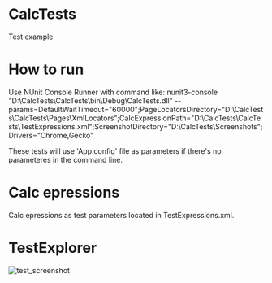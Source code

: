 # CalcTests
Test example

# How to run
Use NUnit Console Runner with command like:
nunit3-console "D:\CalcTests\CalcTests\bin\Debug\CalcTests.dll" --params=DefaultWaitTimeout="60000";PageLocatorsDirectory="D:\CalcTests\CalcTests\Pages\XmlLocators";CalcExpressionPath="D:\CalcTests\CalcTests\TestExpressions.xml";ScreenshotDirectory="D:\CalcTests\Screenshots";Drivers="Chrome,Gecko"

These tests will use 'App.config' file as parameters if there's no parameteres in the command line.

# Calc epressions
Calc epressions as test parameters located in TestExpressions.xml.

# TestExplorer
![test_screenshot](https://user-images.githubusercontent.com/46107792/50403067-1daf1800-07b5-11e9-9470-97c1835aa69d.png)
